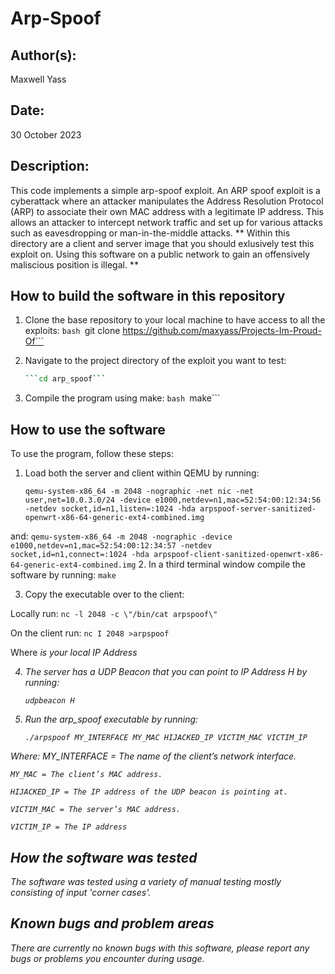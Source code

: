 # Arp-Spoof

## Author(s):

Maxwell Yass

## Date:

30 October 2023

## Description:

This code implements a simple arp-spoof exploit. An ARP spoof exploit is a cyberattack where an attacker manipulates the Address Resolution Protocol (ARP) to associate their own MAC address with a legitimate IP address. This allows an attacker to intercept network traffic and set up for various attacks such as eavesdropping or man-in-the-middle attacks.
** Within this directory are a client and server image that you should exlusively test this exploit on. Using this software on a public network to gain an offensively maliscious position is illegal. **

## How to build the software in this repository

1. Clone the base repository to your local machine to have access to all the exploits:
    	```bash
	```git clone https://github.com/maxyass/Projects-Im-Proud-Of```
	
2. Navigate to the project directory of the exploit you want to test:
	```bash
	```cd arp_spoof```

3. Compile the program using make:
    	```bash
	```make```

## How to use the software

To use the program, follow these steps:

1. Load both the server and client within QEMU by running:
	```
	qemu-system-x86_64 -m 2048 -nographic -net nic -net user,net=10.0.3.0/24 -device e1000,netdev=n1,mac=52:54:00:12:34:56 -netdev socket,id=n1,listen=:1024 -hda arpspoof-server-sanitized-openwrt-x86-64-generic-ext4-combined.img
	```
and:
	```
	qemu-system-x86_64 -m 2048 -nographic -device e1000,netdev=n1,mac=52:54:00:12:34:57 -netdev socket,id=n1,connect=:1024 -hda arpspoof-client-sanitized-openwrt-x86-64-generic-ext4-combined.img
	```
2. In a third terminal window compile the software by running:
	```
	make
	```

3. Copy the executable over to the client:

Locally run:
	```
	nc -l 2048 -c \"/bin/cat arpspoof\"
	```

On the client run:
	```
	nc I 2048 >arpspoof
	```

Where <I> is your local IP Address

4. The server has a UDP Beacon that you can point to IP Address H by running:
	```
	udpbeacon H

5. Run the arp_spoof executable by running:
	```
	./arpspoof MY_INTERFACE MY_MAC HIJACKED_IP VICTIM_MAC VICTIM_IP
	```
Where: 
	MY_INTERFACE = The name of the client’s network interface.

	MY_MAC = The client’s MAC address.

	HIJACKED_IP = The IP address of the UDP beacon is pointing at.

	VICTIM_MAC = The server’s MAC address.

	VICTIM_IP = The IP address 


## How the software was tested

The software was tested using a variety of manual testing mostly consisting of input 'corner cases'. 

## Known bugs and problem areas

There are currently no known bugs with this software, please report any bugs or problems you encounter during usage.
